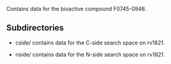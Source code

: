 Contains data for the bioactive compound F0745-0946.

## Subdirectories

- cside/ contains data for the C-side search space on rv1821.

- nside/ contains data for the N-side search space on rv1821.

